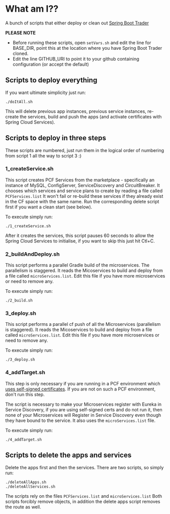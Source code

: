 # What am I??
A bunch of scripts that either deploy or clean out <a href="https://github.com/pivotal-bank/cf-SpringBootTrader">Spring Boot Trader</a>

**PLEASE NOTE**
* Before running these scripts, open ```setVars.sh``` and edit the line for BASE_DIR, point this at the location where you have Spring Boot Trader cloned. 
* Edit the line GITHUB_URI to point it to your github containing configuration (or accept the default)

## Scripts to deploy everything
If you want ultimate simplicity just run:

``` ./doItAll.sh ```

This will delete previous app instances, previous service instances, re-create the services, build and push the apps (and activate certificates with Spring Cloud Services).

## Scripts to deploy in three steps
These scripts are numbered, just run them in the logical order of numbering from script 1 all the way to script 3 :)

### 1_createService.sh
This script creates PCF Services from the marketplace - specifically an instance of MySQL, ConfigServer, ServiceDiscovery and CircuitBreaker. It chooses which services and service plans to create by reading a file called ```PCFServices.list```
It won't fail or re-build these services if they already exist in the CF space with the same name. Run the corresponding delete script first if you want a clean start (see below).

To execute simply run:

``` ./1_createService.sh ```

After it creates the services, this script pauses 60 seconds to allow the Spring Cloud Services to initialise, if you want to skip this just hit Ctl+C.

### 2_buildAndDeploy.sh
This script performs a parallel Gradle build of the microservices. The parallelism is staggered. It reads the Micoservices to build and deploy from a file called ```microServices.list```. Edit this file if you have more microservices or need to remove any.

To execute simply run:

``` ./2_build.sh ```

### 3_deploy.sh
This script performs a parallel cf push of all the Microservices (parallelism is staggered). It reads the Micoservices to build and deploy from a file called ```microServices.list```. Edit this file if you have more microservices or need to remove any.

To execute simply run:

``` ./3_deploy.sh ```

### 4_addTarget.sh
This step is only necessary if you are running in a PCF environment which <a href="https://docs.pivotal.io/spring-cloud-services/service-registry/writing-client-applications.html" target="_blank">uses self-signed certificates</a>.  If you are not on such a PCF environment, don't run this step.

The script is necessary to make your Microservices register with Eureka in Service Discovery, if you are using self-signed certs and do not run it, then none of your Microservices will Register in Service Discovery even though they have bound to the service. It also uses the ```microServices.list``` file.

To execute simply run:

``` ./4_addTarget.sh ```

## Scripts to delete the apps and services

Delete the apps first and then the services. There are two scripts, so simply run:

```
./deleteAllApps.sh
./deleteAllServices.sh
```

The scripts rely on the files ```PCFServices.list``` and ```microServices.list```
Both scripts forcibly remove objects, in addition the delete apps script removes the route as well.
